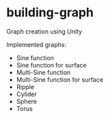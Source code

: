# building-graph
Graph creation using Unity

Implemented graphs:
- Sine function
- Sine function for surface
- Multi-Sine function
- Multi-Sine function for surface
- Ripple
- Cylider
- Sphere
- Torus

